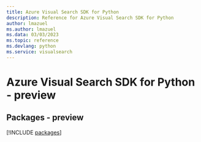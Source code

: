 ```yaml
---
title: Azure Visual Search SDK for Python
description: Reference for Azure Visual Search SDK for Python
author: lmazuel
ms.author: lmazuel
ms.data: 03/03/2023
ms.topic: reference
ms.devlang: python
ms.service: visualsearch
---
```

# Azure Visual Search SDK for Python - preview
## Packages - preview
[!INCLUDE [packages](visual-search-index.md)]